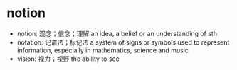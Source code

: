 # notion

- notion: 观念；信念；理解 an idea, a belief or an understanding of sth
- notation: 记谱法；标记法 a system of signs or symbols used to represent information, especially in mathematics, science and music
- vision: 视力；视野 the ability to see
